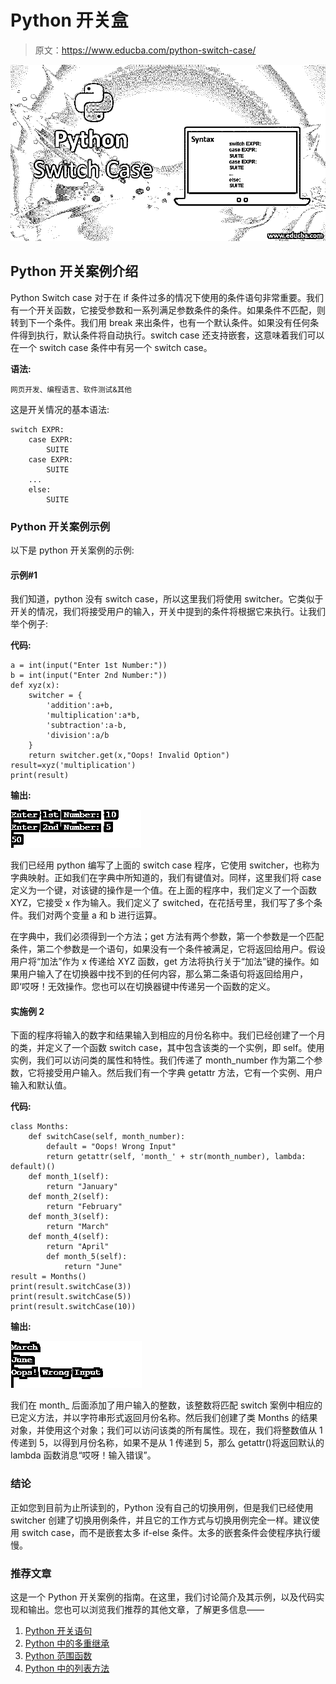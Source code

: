 # Python 开关盒

> 原文：<https://www.educba.com/python-switch-case/>

![python switch case](img/c40bab34d477969e5b3f34bbec5ca7b2.png)



## Python 开关案例介绍

Python Switch case 对于在 if 条件过多的情况下使用的条件语句非常重要。我们有一个开关函数，它接受参数和一系列满足参数条件的条件。如果条件不匹配，则转到下一个条件。我们用 break 来出条件，也有一个默认条件。如果没有任何条件得到执行，默认条件将自动执行。switch case 还支持嵌套，这意味着我们可以在一个 switch case 条件中有另一个 switch case。

**语法:**

<small>网页开发、编程语言、软件测试&其他</small>

这是开关情况的基本语法:

```
switch EXPR:
    case EXPR:
        SUITE
    case EXPR:
        SUITE
    ...
    else:
        SUITE
```

### Python 开关案例示例

以下是 python 开关案例的示例:

#### 示例#1

我们知道，python 没有 switch case，所以这里我们将使用 switcher。它类似于开关的情况，我们将接受用户的输入，开关中提到的条件将根据它来执行。让我们举个例子:

**代码:**

```
a = int(input("Enter 1st Number:"))
b = int(input("Enter 2nd Number:"))
def xyz(x):
    switcher = {
        'addition':a+b,
        'multiplication':a*b,
        'subtraction':a-b,
        'division':a/b
    }
    return switcher.get(x,"Oops! Invalid Option")
result=xyz('multiplication')
print(result)
```

**输出:**

![Python Switch Case Example1](img/be98eb7370051d6c26f2f108c5161fd3.png)



我们已经用 python 编写了上面的 switch case 程序，它使用 switcher，也称为字典映射。正如我们在字典中所知道的，我们有键值对。同样，这里我们将 case 定义为一个键，对该键的操作是一个值。在上面的程序中，我们定义了一个函数 XYZ，它接受 x 作为输入。我们定义了 switched，在花括号里，我们写了多个条件。我们对两个变量 a 和 b 进行运算。

在字典中，我们必须得到一个方法；get 方法有两个参数，第一个参数是一个匹配条件，第二个参数是一个语句，如果没有一个条件被满足，它将返回给用户。假设用户将“加法”作为 x 传递给 XYZ 函数，get 方法将执行关于“加法”键的操作。如果用户输入了在切换器中找不到的任何内容，那么第二条语句将返回给用户，即‘哎呀！无效操作。您也可以在切换器键中传递另一个函数的定义。

#### 实施例 2

下面的程序将输入的数字和结果输入到相应的月份名称中。我们已经创建了一个月的类，并定义了一个函数 switch case，其中包含该类的一个实例，即 self。使用实例，我们可以访问类的属性和特性。我们传递了 month_number 作为第二个参数，它将接受用户输入。然后我们有一个字典 getattr 方法，它有一个实例、用户输入和默认值。

**代码:**

```
class Months:
    def switchCase(self, month_number):
        default = "Oops! Wrong Input"
        return getattr(self, 'month_' + str(month_number), lambda: default)()
    def month_1(self):
        return "January"
    def month_2(self):
        return "February"
    def month_3(self):
        return "March"
    def month_4(self):
        return "April"
        def month_5(self):
            return "June"
result = Months()
print(result.switchCase(3))
print(result.switchCase(5))
print(result.switchCase(10))
```

**输出:**

![Python Switch Case Example 2](img/1b396bae6deac18c6355a4d9f36241d7.png)



我们在 month_ 后面添加了用户输入的整数，该整数将匹配 switch 案例中相应的已定义方法，并以字符串形式返回月份名称。然后我们创建了类 Months 的结果对象，并使用这个对象；我们可以访问该类的所有属性。现在，我们将整数值从 1 传递到 5，以得到月份名称，如果不是从 1 传递到 5，那么 getattr()将返回默认的 lambda 函数消息“哎呀！输入错误”。

### 结论

正如您到目前为止所读到的，Python 没有自己的切换用例，但是我们已经使用 switcher 创建了切换用例条件，并且它的工作方式与切换用例完全一样。建议使用 switch case，而不是嵌套太多 if-else 条件。太多的嵌套条件会使程序执行缓慢。

### 推荐文章

这是一个 Python 开关案例的指南。在这里，我们讨论简介及其示例，以及代码实现和输出。您也可以浏览我们推荐的其他文章，了解更多信息——

1.  [Python 开关语句](https://www.educba.com/python-switch-statement/)
2.  [Python 中的多重继承](https://www.educba.com/multiple-inheritance-in-python/)
3.  [Python 范围函数](https://www.educba.com/python-range-function/)
4.  [Python 中的列表方法](https://www.educba.com/list-method-in-python/)





